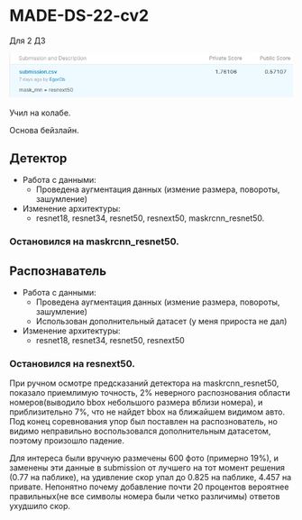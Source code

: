 # MADE-DS-22-cv2
Для 2 ДЗ

![](score.png)

Учил на колабе.

Основа бейзлайн.

## Детектор

* Работа с данными:
    * Проведена аугментация данных (измение размера, повороты, зашумление)
* Изменение архитектуры:
    * resnet18, resnet34, resnet50, resnext50, maskrcnn_resnet50.
    
### Остановился на maskrcnn_resnet50.
    
## Распознаватель

* Работа с данными:
    * Проведена аугментация данных (измение размера, повороты, зашумление)
    * Использован дополнительный датасет (у меня прироста не дал)
* Изменение архитектуры:
    * resnet18, resnet34, resnet50, resnext50
    
### Остановился на resnext50.

При ручном осмотре предсказаний детектора на maskrcnn_resnet50, показало приемлимую точность, 2% неверного распознования области номеров(выводило bbox небольшого размера вблизи номера), и приблизительно 7%, что не найдет bbox на ближайшем видимом авто.
Под конец соревнования упор был поставлен на распознователь, но видимо неправильно воспользовался дополнительным датасетом, поэтому произошло падение.

Для интереса были вручную размечены 600 фото (примерно 19%), и заменены эти данные в submission от лучшего на тот момент решения (0.77 на паблике), на удивление скор упал до 0.825 на паблике, 4.457 на привате. Непонятно почему добавление почти 20 процентов вероятнее правильных(не все символы номера были четко различимы) ответов ухудшило скор.
